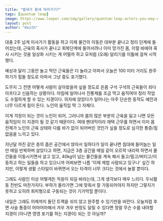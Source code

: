 ```yaml
---
title: "뱁새가 황새 따라가기?"
tags: [quantum leap]
image: https://www.looper.com/img/gallery/quantum-leap-actors-you-may-not-know-passed-away/l-intro-1625886631.jpg
layout: post
author: "Keith"
---
```


대충 2주 넘게 이사가기 활동을 하고 이제 물건의 이동은 대부분 끝나고 정리 단계에 들어섰는데, 근육의 혹사가 끝나고 회복단계에 들어서려니 이미 망가진 몸, 이럴 바에야 혹사 시키는 것을 일상화 시키는 게 어떨까 하고 모처럼 (오래) 달리기를 이틀에 걸쳐 시작했다.

예상과 달리 그동안 놀고 먹던 근육들은 더 놀라고 아파서 오늘은 100 미터 거리도 완주하기가 힘들 정도로 아파서 그냥 중도 포기했다. 

도무지 그 전엔 어떻게 사람이 살아왔을까 싶을 정도로 온몸 구석 구석의 근육들이 죄다 아프다고 신음하는 상황이다. 아침에 일어나서 진통제를 조금 먹고 움직여야 정리 작업도 수월하게 할 수 있는 지경이다. 의자에 앉았다가 일어나는 아주 단순한 동작도 예전과 너무 다르게 힘이 든다. 노인의 움직임 딱 그 자체다.

이게 걱정이 되는 것이 노인이 되어, 그러니까 몸의 많은 부분의 근육을 잃고 나면 모든 움직임이 이 지경이 될 것 같기 때문이다. 여태 팬대믹이라 재택 근무를 하면서 이미 몸 전체가 노인의 근육 상태와 다를 바가 없이 되어버린 것인가 싶을 정도로 심각한 통증/힘 없음을 느끼고 있다. 

지난달 까진 같은 층의 좁은 공간에서 앉아서 일하다가 일이 끝나면 침대에 들어눕는 일만 매일 반복하며 살았다고 하면, 지금은 3층 공간을 매일 같이 오르락 내리락 하면서 물건들을 이동시키면서 살고 있고, 40kg이 넘는 물건들을 계속 해서 들고/밀고/버티고/이동하고 하는 일들을 하고 있으니까 어찌보면 나름 '이제 제법 사람되고 있구나' 싶긴 하지만, 이렇게 생활 스타일이 바뀌면서 오는 타격이 너무 크다는 것에서 놀랄 뿐이다.

그래도 사람인 이상 어떻게든 적응이 되길 바라는데, 그게 생각보다 매우 느리다. 두뇌활동 전반도 마찬가지다. 부하가 올라가면 그에 맞춰서 잘 가동되어야지 하지만 그렇지가 못하고 오히려 회피형으로 구동되는 것이 기가막힐 뿐이다. 

내일은 그래도 어제까지 돌던 트랙을 쉬지 않고 완주할 수 있기만을 바란다. 오늘처럼 후면 사슬 통증이 어마어마해서 겨우 겨우 반정도 달릴 수 있다면 정말 무슨 수를 내야할 지경이 (아니면 영영 포기를 하는 지경이) 되는 것 아닐까?
